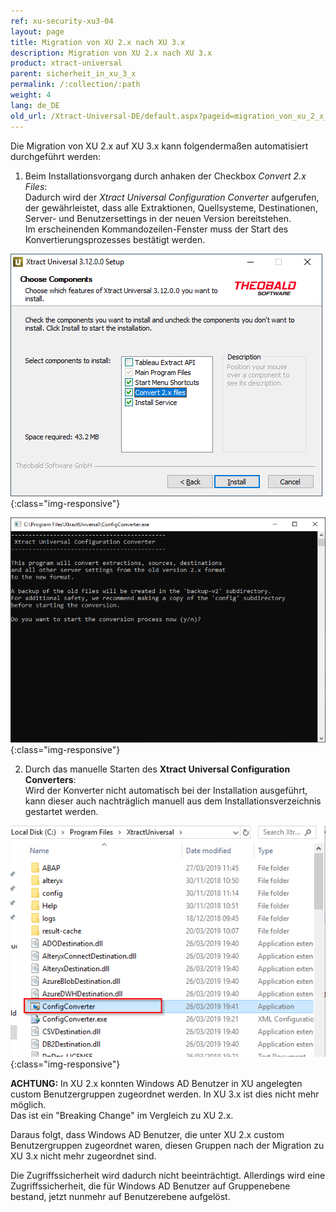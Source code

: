 ```yaml
---
ref: xu-security-xu3-04
layout: page
title: Migration von XU 2.x nach XU 3.x
description: Migration von XU 2.x nach XU 3.x
product: xtract-universal
parent: sicherheit_in_xu_3_x
permalink: /:collection/:path
weight: 4
lang: de_DE
old_url: /Xtract-Universal-DE/default.aspx?pageid=migration_von_xu_2_x_nach_xu_3_x
---
```

Die Migration von XU 2.x auf XU 3.x kann folgendermaßen automatisiert durchgeführt werden:

1. Beim Installationsvorgang durch anhaken der Checkbox *Convert 2.x Files*: <br>
Dadurch wird der *Xtract Universal Configuration Converter* aufgerufen, der gewährleistet, dass alle Extraktionen, Quellsysteme, Destinationen, Server- und Benutzersettings in der neuen Version bereitstehen.  
Im erscheinenden Kommandozeilen-Fenster muss der Start des Konvertierungsprozesses bestätigt werden. 

![XU3_Migration_1](/img/content/XU3_Migration_1.png){:class="img-responsive"}

![XU3_Migration_2](/img/content/XU3_Migration_2.png){:class="img-responsive"}

2. Durch das manuelle Starten des **Xtract Universal Configuration Converters**: <br> 
Wird der Konverter nicht automatisch bei der Installation ausgeführt, kann dieser auch nachträglich manuell aus dem Installationsverzeichnis gestartet werden. 

![XU3_Migration_3](/img/content/XU3_Migration_3.png){:class="img-responsive"}

**ACHTUNG:**
In XU 2.x konnten Windows AD Benutzer in XU angelegten custom Benutzergruppen zugeordnet werden. In XU 3.x ist dies nicht mehr möglich.<br>
Das ist ein "Breaking Change" im Vergleich zu XU 2.x.

Daraus folgt, dass Windows AD Benutzer, die unter XU 2.x custom Benutzergruppen zugeordnet waren, diesen Gruppen nach der Migration zu XU 3.x nicht mehr zugeordnet sind. 

Die Zugriffssicherheit wird dadurch nicht beeinträchtigt. Allerdings wird eine Zugriffssicherheit, die für Windows AD Benutzer auf Gruppenebene bestand, jetzt nunmehr auf Benutzerebene aufgelöst.

